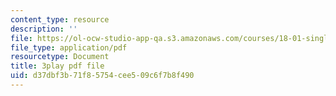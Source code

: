 ```yaml
---
content_type: resource
description: ''
file: https://ol-ocw-studio-app-qa.s3.amazonaws.com/courses/18-01-single-variable-calculus-fall-2006/d37dbf3b71f85754cee509c6f7b8f490_CXKoCMVqM9s.pdf
file_type: application/pdf
resourcetype: Document
title: 3play pdf file
uid: d37dbf3b-71f8-5754-cee5-09c6f7b8f490
---
```

